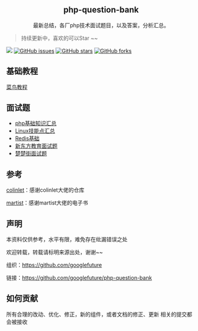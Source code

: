 
## 
<h2 align="center">
 php-question-bank
</h2>
<p align="center">
最新总结，各厂php技术面试题目，以及答案，分析汇总。
</p>

> 持续更新中，喜欢的可以Star ~~

[![](https://img.shields.io/badge/googlefuture-php_question_bank-red.svg)](https://github.com/googlefuture)
[![GitHub issues](https://img.shields.io/github/issues/googlefuture/php-question-bank)](https://github.com/googlefuture/php-question-bank/issues)
[![GitHub stars](https://img.shields.io/github/stars/googlefuture/php-question-bank.svg?style=social&label=Star&maxAge=2592000)](https://github.com/googlefuture/php-question-bank/stargazers/)
[![GitHub forks](https://img.shields.io/github/forks/googlefuture/php-question-bank.svg?style=social&label=fork&maxAge=2592000)](https://github.com/googlefuture/php-question-bank/network/members/)

## 基础教程
[菜鸟教程](https://www.runoob.com/php/php-tutorial.html)  

## 面试题
- [php基础知识汇总](./php/基础知识汇总.md)
- [Linux技能点汇总](./Linux/nginx技能点汇总.md)
- [Redis基础](./Redis/redis基础.md)
- [新东方教育面试题](./php/新东方教育.md)
- [楚楚街面试题](./php/楚楚街.md)

## 参考

[colinlet](https://github.com/colinlet/PHP-Interview-QA)：感谢colinlet大佬的仓库

[martist](https://www.kancloud.cn/martist/ma_zhao_liu/370443)：感谢martist大佬的电子书

## 声明

本资料仅供参考，水平有限，难免存在纰漏错误之处

欢迎转载，转载请标明来源出处，谢谢~~

组织：https://github.com/googlefuture

链接：https://github.com/googlefuture/php-question-bank

## 如何贡献
所有合理的改动、优化、修正，新的组件，或者文档的修正、更新 相关的提交都会被接收
